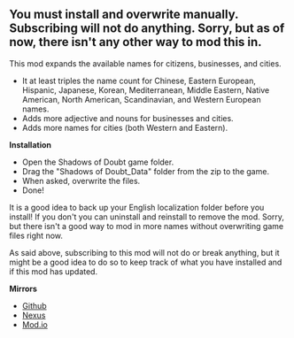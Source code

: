 ## You must install and overwrite manually. Subscribing will not do anything. Sorry, but as of now, there isn't any other way to mod this in.

This mod expands the available names for citizens, businesses, and cities.
* It at least triples the name count for Chinese, Eastern European, Hispanic, Japanese, Korean, Mediterranean, Middle Eastern, Native American, North American, Scandinavian, and Western European names.
* Adds more adjective and nouns for businesses and cities.
* Adds more names for cities (both Western and Eastern).

**Installation**
* Open the Shadows of Doubt game folder.
* Drag the "Shadows of Doubt_Data" folder from the zip to the game.
* When asked, overwrite the files.
* Done!

It is a good idea to back up your English localization folder before you install! If you don't you can uninstall and reinstall to remove the mod. Sorry, but there isn't a good way to mod in more names without overwriting game files right now.

As said above, subscribing to this mod will not do or break anything, but it might be a good idea to do so to keep track of what you have installed and if this mod has updated.

**Mirrors**
* [Github](https://github.com/OdysseyLotus/More-Names)
* [Nexus](https://www.nexusmods.com/shadowsofdoubt/mods/13)
* [Mod.io](https://mod.io/g/shadows-of-doubt/m/more-names)